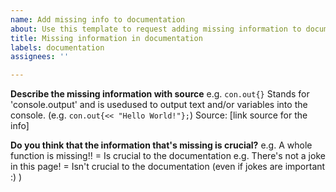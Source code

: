 ```yaml
---
name: Add missing info to documentation
about: Use this template to request adding missing information to documentation
title: Missing information in documentation
labels: documentation
assignees: ''

---
```


**Describe the missing information with source**
e.g.
`con.out{}` Stands for 'console.output' and is usedused to output text and/or variables into the console. (e.g. `con.out{<< "Hello World!"};`) Source: [link source for the info]

**Do you think that the information that's missing is crucial?**
e.g. A whole function is missing!! = Is crucial to the documentation
e.g. There's not a joke in this page! = Isn't crucial to the documentation (even if jokes are important :) )
